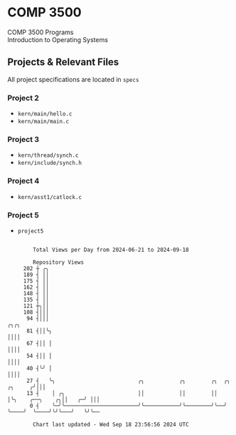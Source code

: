 # COMP 3500
COMP 3500 Programs  
Introduction to Operating Systems  
## Projects & Relevant Files
All project specifications are located in `specs`
### Project 2
- `kern/main/hello.c`
- `kern/main/main.c`
### Project 3
- `kern/thread/synch.c`
- `kern/include/synch.h`
### Project 4
- `kern/asst1/catlock.c`
### Project 5
- `project5`

```

        Total Views per Day from 2024-06-21 to 2024-09-18

        Repository Views
     202 ┼ ╭╮
     189 ┤ ││
     175 ┤ ││
     162 ┤ ││
     148 ┤ ││
     135 ┤ ││
     121 ┼╮││
     108 ┤│││
      94 ┤│││                                                                                ╭╮╭╮
      81 ┤││╰╮                                                                               ││││
      67 ┤││ │                                                                               ││││
      54 ┤││ │                                                                               ││││
      40 ┤╰╯ │                                                                               ││││
      27 ┤   ╰╮                          ╭╮           ╭╮        ╭╮  ╭╮               ╭╮     ╭╯│││
      13 ┤    │ ╭╮                       ││           ││        ││  │╰╮    ╭──╮    ╭╮││   ╭─╯ │││
       0 ┤    ╰─╯╰───────────────────────╯╰───────────╯╰────────╯╰──╯ ╰────╯  ╰────╯╰╯╰───╯   ╰╯╰──

        Chart last updated - Wed Sep 18 23:56:56 2024 UTC
        
```
